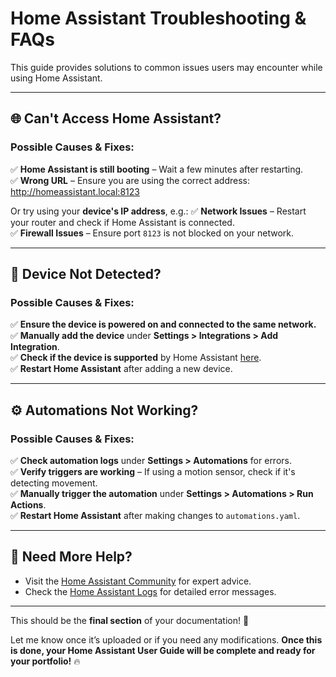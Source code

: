 # Home Assistant Troubleshooting & FAQs  

This guide provides solutions to common issues users may encounter while using Home Assistant.  

---

## 🌐 Can't Access Home Assistant?  

### **Possible Causes & Fixes:**  
✅ **Home Assistant is still booting** – Wait a few minutes after restarting.  
✅ **Wrong URL** – Ensure you are using the correct address:  
http://homeassistant.local:8123

Or try using your **device's IP address**, e.g.:  [
](http://192.168.X.X:8123)
✅ **Network Issues** – Restart your router and check if Home Assistant is connected.  
✅ **Firewall Issues** – Ensure port `8123` is not blocked on your network.  

---

## 🔌 Device Not Detected?  

### **Possible Causes & Fixes:**  
✅ **Ensure the device is powered on and connected to the same network.**  
✅ **Manually add the device** under **Settings > Integrations > Add Integration**.  
✅ **Check if the device is supported** by Home Assistant [here](https://www.home-assistant.io/integrations/).  
✅ **Restart Home Assistant** after adding a new device.  

---

## ⚙️ Automations Not Working?  

### **Possible Causes & Fixes:**  
✅ **Check automation logs** under **Settings > Automations** for errors.  
✅ **Verify triggers are working** – If using a motion sensor, check if it's detecting movement.  
✅ **Manually trigger the automation** under **Settings > Automations > Run Actions**.  
✅ **Restart Home Assistant** after making changes to `automations.yaml`.  

---

## 🎯 Need More Help?  

- Visit the [Home Assistant Community](https://community.home-assistant.io/) for expert advice.  
- Check the [Home Assistant Logs](https://www.home-assistant.io/docs/faq/debugging/) for detailed error messages.  

---

This should be the **final section** of your documentation! 🚀  

Let me know once it’s uploaded or if you need any modifications. **Once this is done, your Home Assistant User Guide will be complete and ready for your portfolio!** 🔥
